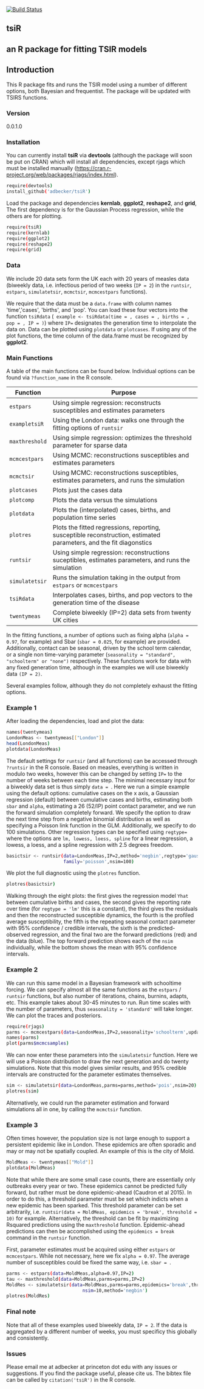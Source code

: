 [![Build Status](https://travis-ci.org/adbecker/tsiR.svg?branch=master)](https://travis-ci.org/adbecker/tsiR)

## tsiR 
## an R package for fitting TSIR models 

## Introduction 

This R package fits and runs the TSIR model using a number of different options, both Bayesian and frequentist. The package will be updated with TSIRS functions.

### Version
0.0.1.0

### Installation

You can currently install **tsiR** via **devtools** (although the package will soon be put on CRAN) which will install all dependencies, except rjags which must be installed manually (https://cran.r-project.org/web/packages/rjags/index.html). 
```sh
require(devtools)
install_github('adbecker/tsiR')
```
Load the package and dependencies **kernlab**, **ggplot2**, **reshape2**, and **grid**, The first dependency is for the Gaussian Process regression, while the others are for plotting. 

```sh
require(tsiR)
require(kernlab)
require(ggplot2)
require(reshape2)
require(grid)
```

### Data 

We include 20 data sets form the UK each with 20 years of measles data (biweekly data, i.e. infectious period of two weeks (```IP = 2```) in the ```runtsir```, ```estpars```, ```simulatetsir```, ```mcmctsir```, ```mcmcestpars``` functions). 

We require that the data must be a ```data.frame``` with column names 'time','cases', 'births', and 'pop'. You can load these four vectors into the function ```tsiRdata``` (``` example <- tsiRdata(time = , cases = , births = , pop = , IP = )```) where ```IP=``` designates the generation time to interpolate the data on. Data can be plotted using ```plotdata``` or ```plotcases```. If using any of the plot functions, the time column of the data.frame must be recognized by **ggplot2**.

### Main Functions

A table of the main functions can be found below. Individual options can be found via ```?function_name``` in the R console.

| Function | Purpose |
|----------|-----------|
|```estpars``` |  Using simple regression: reconstructs susceptibles and estimates parameters|
|```exampletsiR``` |  Using the London data: walks one through the fitting options of ```runtsir```|
|```maxthreshold``` |  Using simple regression: optimizes the threshold parameter for sparse data|
|```mcmcestpars``` |  Using MCMC: reconstructions susceptibles and estimates parameters|
|```mcmctsir``` |  Using MCMC: reconstructions susceptibles, estimates parameters, and runs the simulation|
|```plotcases``` |  Plots just the cases data|
|```plotcomp``` |  Plots the data versus the simulations|
|```plotdata``` |  Plots the (interpolated) cases, births, and population time series|
|```plotres``` |  Plots the fitted regressions, reporting, susceptible reconstruction, estimated parameters, and the fit diagonstics|
|```runtsir``` |  Using simple regression: reconstructions suceptibles, estimates parameters, and runs the simulation|
|```simulatetsir``` |  Runs the simulation taking in the output from ```estpars``` or ```mcmcestpars```|
|```tsiRdata``` |  Interpolates cases, births, and pop vectors to the generation time of the disease|
|```twentymeas``` |  Complete biweekly (IP=2) data sets from twenty UK cities|

In the fitting functions, a number of options such as fixing alpha (```alpha = 0.97```, for example) and Sbar (```sbar = 0.025```, for example) are provided. Additionally, contact can be seasonal, driven by the school term calendar, or a single non time-varying parameter (```seasonality = "standard", "schoolterm" or "none")``` respectively. These functions work for data with any fixed generation time, although in the examples we will use biweekly data ```(IP = 2)```.

Several examples follow, although they do not completely exhaust the fitting options.

### Example 1

After loading the dependencies, load and plot the data:

```sh
names(twentymeas)
LondonMeas <- twentymeas[["London"]]
head(LondonMeas)
plotdata(LondonMeas)
```

The default settings for ```runtsir``` (and all functions) can be accessed through ```?runtsir``` in the R console. Based on measles, everything is written in modulo two weeks, however this can be changed by setting ```IP=``` to the number of weeks between each time step. The minimal necessary input for a biweekly data set is thus simply ```data = ```. Here we run a simple example using the default options: cumulative cases on the x axis, a Gaussian regression (default) between cumulative cases and births, estimating both ```sbar``` and ```alpha```, estimating a 26 (52/IP) point contact parameter, and we run the forward simulation completely forward. We specify the option to draw the next time step from a negative binomial distribution as well as specifying a Poisson link function in the GLM. Additionally, we specify to do 100 simulations. Other regression types can be specified using ```regtype=``` where the options are ```lm, lowess, loess, spline``` for a linear regression, a lowess, a loess, and a spline regression with 2.5 degrees freedom.

```sh
basictsir <- runtsir(data=LondonMeas,IP=2,method='negbin',regtype='gaussian',
                     family='poisson',nsim=100)
```

We plot the full diagnostic using the ```plotres``` function. 

```sh
plotres(basictsir)
```
Walking through the eight plots: the first gives the regression model ```Yhat``` between cumulative births and cases, the second gives the reporting rate over time (for ```regtype = 'lm'``` this is a constant), the third gives the residuals and then the reconstructed susceptible dynamics, the fourth is the profiled average susceptibility, the fifth is the repeating seasonal contact parameter with 95% confidence / credible intervals, the sixth is the predicted-observed regression, and the final two are the forward predictions (red) and the data (blue). The top forward prediction shows each of the ```nsim``` individually, while the bottom shows the mean with 95% confidence intervals.

### Example 2

We can run this same model in a Bayesian framework with schooltime forcing. We can specify almost all the same functions as the ```estpars``` / ```runtsir``` functions, but also number of iterations, chains, burnins, adapts, etc. This example takes about 30-45 minutes to run. Run time scales with the number of parameters, thus ```seasonality = 'standard'``` will take longer. We can plot the traces and posteriors.

```sh
require(rjags)
parms <- mcmcestpars(data=LondonMeas,IP=2,seasonality='schoolterm',update.iter = 1e4,n.iter=1e5,n.chains=3)
names(parms)
plot(parms$mcmcsamples)
```

We can now enter these parameters into the ```simulatetsir``` function. Here we will use a Poisson distribution to draw the next generation and do twenty simulations. Note that this model gives similar results, and 95% credible intervals are constructed for the parameter estimates themselves. 

```sh
sim <- simulatetsir(data=LondonMeas,parms=parms,method='pois',nsim=20)
plotres(sim)
```

Alternatively, we could run the parameter estimation and forward simulations all in one, by calling the ```mcmctsir``` function.

### Example 3

Often times however, the population size is not large enough to support a persistent epidemic like in London. These epidemics are often sporadic and may or may not be spatially coupled. An example of this is the city of Mold.

```sh
MoldMeas <- twentymeas[["Mold"]]
plotdata(MoldMeas)
```

Note that while there are some small case counts, there are essentially only outbreaks every year or two. These epidemics cannot be predicted fully forward, but rather must be done epidemic-ahead (Caudron et al 2015). In order to do this, a threshold parameter must be set which indicts when a new epidemic has been sparked. This threshold parameter can be set arbitrarily, i.e. ```runtsir(data = MoldMeas, epidemics = 'break', threshold = 10)``` for example. Alternatively, the threshold can be fit by maximizing Rsquared predictions using the ```maxthreshold``` function. Epidemic-ahead predictions can then be accomplished using the ```epidemics = break``` command in the ```runtsir``` function. 

First, parameter estimates must be acquired using either ```estpars``` or ```mcmcestpars```. While not necessary, here we fix ```alpha = 0.97```. The average number of susceptibles could be fixed the same way, i.e. ```sbar = ```.

```sh
parms <- estpars(data=MoldMeas,alpha=0.97,IP=2)
tau <- maxthreshold(data=MoldMeas,parms=parms,IP=2)
MoldRes <- simulatetsir(data=MoldMeas,parms=parms,epidemics='break',threshold=tau,
                            nsim=10,method='negbin')
plotres(MoldRes)
```
### Final note

Note that all of these examples used biweekly data, ```IP = 2```. If the data is aggregated by a different number of weeks, you must specificy this globally and consistently.

### Issues

Please email me at adbecker at princeton dot edu with any issues or suggestions. If you find the package useful, please cite us. The bibtex file can be called by ```citation('tsiR')``` in the R console.








